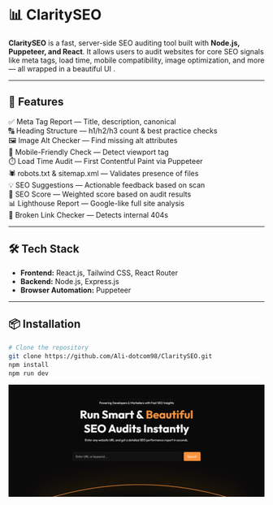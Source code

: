 # 📊 ClaritySEO

**ClaritySEO** is a fast, server-side SEO auditing tool built with **Node.js, Puppeteer, and React**. It allows users to audit websites for core SEO signals like meta tags, load time, mobile compatibility, image optimization, and more — all wrapped in a beautiful UI .

---

## 🚀 Features

✅ Meta Tag Report — Title, description, canonical  
🔠 Heading Structure — h1/h2/h3 count & best practice checks  
🖼️ Image Alt Checker — Find missing alt attributes  
📱 Mobile-Friendly Check — Detect viewport tag  
⏱️ Load Time Audit — First Contentful Paint via Puppeteer  
🕷️ robots.txt & sitemap.xml — Validates presence of files  
💡 SEO Suggestions — Actionable feedback based on scan  
🎯 SEO Score — Weighted score based on audit results  
📊 Lighthouse Report — Google-like full site analysis  
🔗 Broken Link Checker  — Detects internal 404s  


---

## 🛠️ Tech Stack

- **Frontend:** React.js, Tailwind CSS, React Router  
- **Backend:** Node.js, Express.js  
- **Browser Automation:** Puppeteer 
  

---

## 📦 Installation

```bash
# Clone the repository
git clone https://github.com/Ali-dotcom98/ClaritySEO.git
npm install
npm run dev
```
![image alt](https://github.com/Ali-dotcom98/ClaritySEO/blob/main/screencapture-localhost-5173-2025-07-16-12_11_07.png?raw=true)
